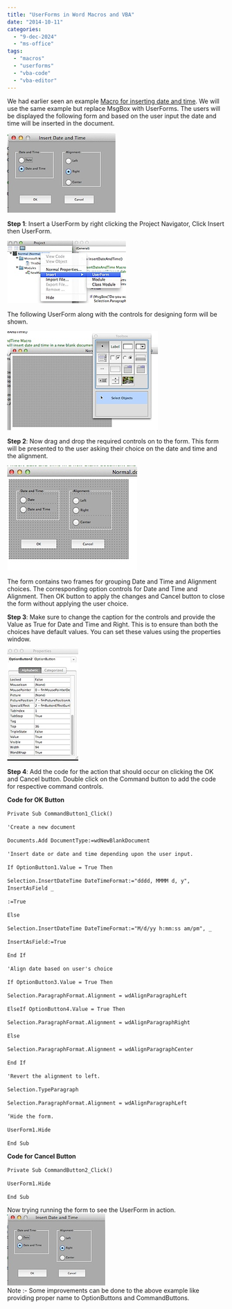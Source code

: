 ```yaml
---
title: "UserForms in Word Macros and VBA"
date: "2014-10-11"
categories: 
  - "9-dec-2024"
  - "ms-office"
tags: 
  - "macros"
  - "userforms"
  - "vba-code"
  - "vba-editor"
---
```


We had earlier seen an example [Macro for inserting date and time](http://blogmines.com/blog/write-your-own-macro-in-word-2011-for-mac/). We will use the same example but replace MsgBox with UserForms. The users will be displayed the following form and based on the user input the date and time will be inserted in the document.

![201407021300.jpg](images/201407021300.jpg)

**Step 1**: Insert a UserForm by right clicking the Project Navigator, Click Insert then UserForm.

![201407021157.jpg](images/201407021157.jpg)

The following UserForm along with the controls for designing form will be shown.

![201407021204.jpg](images/201407021204.jpg)

**Step 2**: Now drag and drop the required controls on to the form. This form will be presented to the user asking their choice on the date and time and the alignment.

![201407021222.jpg](images/201407021222.jpg)

The form contains two frames for grouping Date and Time and Alignment choices. The corresponding option controls for Date and Time and Alignment. Then OK button to apply the changes and Cancel button to close the form without applying the user choice.

**Step 3**: Make sure to change the caption for the controls and provide the Value as True for Date and Time and Right. This is to ensure than both the choices have default values. You can set these values using the properties window.

![201407021234.jpg](images/201407021234.jpg)

**Step 4**: Add the code for the action that should occur on clicking the OK and Cancel button. Double click on the Command button to add the code for respective command controls.

**Code for OK Button**

`Private Sub CommandButton1_Click()   `

`'Create a new document`

`Documents.Add DocumentType:=wdNewBlankDocument`

`'Insert date or date and time depending upon the user input.`

`If OptionButton1.Value = True Then`

`Selection.InsertDateTime DateTimeFormat:="dddd, MMMM d, y", InsertAsField _`

`:=True`

`Else`

`Selection.InsertDateTime DateTimeFormat:="M/d/yy h:mm:ss am/pm", _`

`InsertAsField:=True`

`End If`

`'Align date based on user's choice`

`If OptionButton3.Value = True Then`

`Selection.ParagraphFormat.Alignment = wdAlignParagraphLeft`

`ElseIf OptionButton4.Value = True Then`

`Selection.ParagraphFormat.Alignment = wdAlignParagraphRight`

`Else`

`Selection.ParagraphFormat.Alignment = wdAlignParagraphCenter`

`End If`

`'Revert the alignment to left.`

`Selection.TypeParagraph`

`Selection.ParagraphFormat.Alignment = wdAlignParagraphLeft`

`‘Hide the form.   `

`UserForm1.Hide`

`End Sub`

**Code for Cancel Button**

`Private Sub CommandButton2_Click()`

`UserForm1.Hide`

`End Sub`

Now trying running the form to see the UserForm in action.  
![201407021253.jpg](images/201407021253.jpg)  
Note :- Some improvements can be done to the above example like providing proper name to OptionButtons and CommandButtons.
